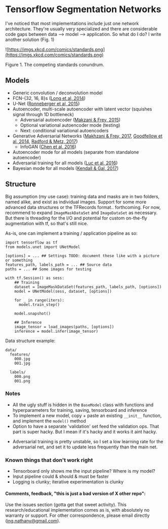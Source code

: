 # Tensorflow Segmentation Networks

I've noticed that most implementations include just one network architecture.
They're usually very specialized and there are considerable code gaps between data --> model --> application.
So what do I do?
I write another solution (Fig. 1)

![https://imgs.xkcd.com/comics/standards.png](https://imgs.xkcd.com/comics/standards.png)

Figure 1. The competing standards conundrum.

## Models
- Generic convolution / deconvolution model
- FCN-{32, 16, 8}s ([Long et al, 2014](https://people.eecs.berkeley.edu/~jonlong/long_shelhamer_fcn.pdf))
- U-Net ([Ronneberger et al, 2015](https://arxiv.org/pdf/1505.04597.pdf))
- Autoencoder, multi-scale autoencoder with latent vector (squishes signal through 1D bottleneck)
  - Adversarial autoencoder ([Makzani & Frey, 2015](https://arxiv.org/pdf/1511.05644.pdf))
  - Optional variational autoencoder mode (testing)
  - Next: conditional variational autoencoders
- Generative Adversarial Networks ([Makhzani & Frey, 2017](https://arxiv.org/pdf/1706.00531.pdf), [Goodfellow et al, 2014](http://papers.nips.cc/paper/5423-generative-adversarial-nets.pdf), [Radford & Metz, 2017](https://arxiv.org/pdf/1511.06434.pdf))
  - InfoGAN ([Chen et al, 2016](http://papers.nips.cc/paper/6399-infogan-interpretable-representation-learning-by-information-maximizing-generative-adversarial-nets.pdf))
- Autoencoder mode for all models (separate from standalone autoencoder)
- Adversarial training for all models ([Luc et al, 2016](https://arxiv.org/pdf/1611.08408.pdf))
- Bayesian mode for all models ([Kendall & Gal, 2017](https://arxiv.org/pdf/1703.04977.pdf))

<!-- @article{kendall2017uncertainties,
  title={What Uncertainties Do We Need in Bayesian Deep Learning for Computer Vision?},
  author={Kendall, Alex and Gal, Yarin},
  journal={arXiv preprint arXiv:1703.04977},
  year={2017}
} -->

## Structure
Big assumption (my use case): training data and masks are in two folders, named alike, and exist as individual images.
Support for some more advanced data structures or the TFRecords format.. forthcoming.
For now, recommend to expand `ImageMaskDataSet` and `ImageDataSet` as necessary.
But there is threading for the I/O and potential for custom on-the-fly augmentation with tf, so that's still nice.

As-is, one can implement a training / application pipeline as so:
```
import tensorflow as tf
from models.unet import UNetModel

[options] = ... ## Settings TODO: document these like with a picture or something
features_path, labels_path = ... ## Source data
paths = ... ## Some images for testing

with tf.Session() as sess:
    ## Training
    dataset = ImageMaskDataSet(features_path, labels_path, [options])
    model = UNetModel(sess, dataset, [options])

    for _ in range(iters):
      model.train_step()

    model.snapshot()

    ## Inference
    image_tensor = load_images(paths, [options])
    inference = model.infer(image_tensor)
```

Data structure example:
```
data/
  features/
    000.jpg
    001.jpg

  labels/
    000.png
    001.png
```


### Notes
- All the ugly stuff is hidden in the `BaseModel` class with functions and hyperparameters for training, saving, tensorboard and inference
- To implement a new model, copy + paste an existing `__init__` function, and implement the `model()` method
- Option to have a separate 'validation' set feed the validation ops. That part is super hacky. But I mean if it's hacky and it works it aint hacky.
<!-- - See my [other project](https://github.com/nathanin/histo-seg) for a potential use case outside of self-driving cars and benchmarking datasets. -->
- Adversarial training is pretty unstable, so I set a low learning rate for the adversarial net, and set it to update less frequently than the main net.


### Known things that don't work right
- Tensorboard only shows me the input pipeline? Where is my model?
- Input pipeline could & should & must be faster
- Logging is clunky; iterative experimentation is clunky

#### Comments, feedback, "this is just a bad version of X other repo":
Use the issues section (gotta get that sweet activity).
This research/educational implementation comes as is, with absolutely no warranty or support.
For other correspondence, please email directly (<ing.nathany@gmail.com>).
